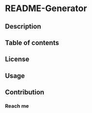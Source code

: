 # README-Generator

## Description

## Table of contents

## License

## Usage

## Contribution

### Reach me
